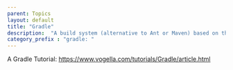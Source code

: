 ```yaml
---
parent: Topics
layout: default
title: "Gradle"
description:  "A build system (alternative to Ant or Maven) based on the groovy scripting language"
category_prefix	: "gradle: "
---
```


A Gradle Tutorial: <https://www.vogella.com/tutorials/Gradle/article.html>
